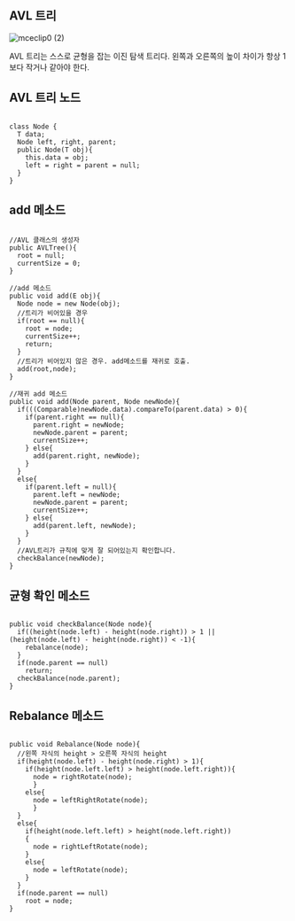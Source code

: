 ## AVL 트리
![mceclip0 (2)](https://user-images.githubusercontent.com/63636555/146297289-b9a2eb5c-c199-4044-8e66-c6c40a971dad.png)

AVL 트리는 스스로 균형을 잡는 이진 탐색 트리다. 왼쪽과 오른쪽의 높이 차이가 항상 1보다 작거나 같아야 한다.


## AVL 트리 노드
<pre><code>
class Node<T> {
  T data;
  Node<T> left, right, parent;
  public Node(T obj){
    this.data = obj;
    left = right = parent = null;
  }
}
</code></pre>


## add 메소드
<pre><code>
//AVL 클래스의 생성자
public AVLTree(){
  root = null;
  currentSize = 0;
}

//add 메소드
public void add(E obj){
  Node<E> node = new Node(obj);
  //트리가 비어있을 경우
  if(root == null){
    root = node;
    currentSize++;
    return;
  }
  //트리가 비어있지 않은 경우. add메소드를 재귀로 호출.
  add(root,node);
}

//재귀 add 메소드
public void add(Node<E> parent, Node<E> newNode){
  if(((Comparable<E>)newNode.data).compareTo(parent.data) > 0){
    if(parent.right == null){
      parent.right = newNode;
      newNode.parent = parent;
      currentSize++;
    } else{
      add(parent.right, newNode);
    }
  }
  else{
    if(parent.left = null){
      parent.left = newNode;
      newNode.parent = parent;
      currentSize++;
    } else{
      add(parent.left, newNode);
    }
  }
  //AVL트리가 규칙에 맞게 잘 되어있는지 확인합니다.
  checkBalance(newNode);
}
</code></pre>

## 균형 확인 메소드
<pre><code>
public void checkBalance(Node<E> node){
  if((height(node.left) - height(node.right)) > 1 || (height(node.left) - height(node.right)) < -1){
    rebalance(node);
  }
  if(node.parent == null)
    return;
  checkBalance(node.parent);
}
</code></pre>


## Rebalance 메소드
<pre><code>
public void Rebalance(Node<E> node){
  //왼쪽 자식의 height > 오른쪽 자식의 height
  if(height(node.left) - height(node.right) > 1){
    if(height(node.left.left) > height(node.left.right)){
      node = rightRotate(node);
      }
    else{
      node = leftRightRotate(node);
      }
  }
  else{
    if(height(node.left.left) > height(node.left.right))
    {
      node = rightLeftRotate(node);
    }
    else{
      node = leftRotate(node);
    }
  }
  if(node.parent == null)
    root = node;
} 
</code></pre>
